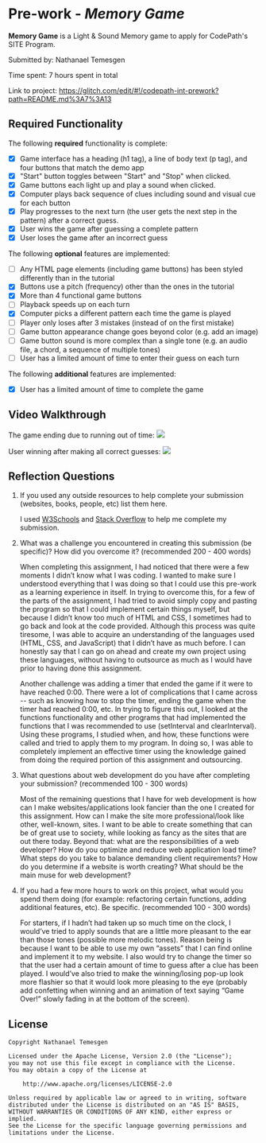 # Pre-work - *Memory Game*

**Memory Game** is a Light & Sound Memory game to apply for CodePath's SITE Program. 

Submitted by: Nathanael Temesgen

Time spent: 7 hours spent in total

Link to project: https://glitch.com/edit/#!/codepath-int-prework?path=README.md%3A7%3A13

## Required Functionality

The following **required** functionality is complete:

* [x] Game interface has a heading (h1 tag), a line of body text (p tag), and four buttons that match the demo app
* [x] "Start" button toggles between "Start" and "Stop" when clicked. 
* [x] Game buttons each light up and play a sound when clicked. 
* [x] Computer plays back sequence of clues including sound and visual cue for each button
* [x] Play progresses to the next turn (the user gets the next step in the pattern) after a correct guess. 
* [x] User wins the game after guessing a complete pattern
* [x] User loses the game after an incorrect guess

The following **optional** features are implemented:

* [ ] Any HTML page elements (including game buttons) has been styled differently than in the tutorial
* [x] Buttons use a pitch (frequency) other than the ones in the tutorial
* [x] More than 4 functional game buttons
* [ ] Playback speeds up on each turn
* [x] Computer picks a different pattern each time the game is played
* [ ] Player only loses after 3 mistakes (instead of on the first mistake)
* [ ] Game button appearance change goes beyond color (e.g. add an image)
* [ ] Game button sound is more complex than a single tone (e.g. an audio file, a chord, a sequence of multiple tones)
* [ ] User has a limited amount of time to enter their guess on each turn

The following **additional** features are implemented:

- [x] User has a limited amount of time to complete the game 

## Video Walkthrough

The game ending due to running out of time:
![](https://i.imgur.com/S1yWdua.gif)

User winning after making all correct guesses:
![](https://i.imgur.com/f1elYbU.gif)




## Reflection Questions
1. If you used any outside resources to help complete your submission (websites, books, people, etc) list them here. 

    I used [W3Schools](https://www.w3schools.com/) and [Stack Overflow](https://stackoverflow.com/) to help me complete my submission.
    
2. What was a challenge you encountered in creating this submission (be specific)? How did you overcome it? (recommended 200 - 400 words) 

    When completing this assignment, I had noticed that there were a few moments I didn’t know what I was coding. I wanted to make sure I understood everything that I was doing so that I could use this pre-work as a learning experience in itself. In trying to overcome this, for a few of the parts of the assignment, I had tried to avoid simply copy and pasting the program so that I could implement certain things myself, but because I didn’t know too much of HTML and CSS, I sometimes had to go back and look at the code provided. Although this process was quite tiresome, I was able to acquire an understanding of the languages used (HTML, CSS, and JavaScript) that I didn’t have as much before. I can honestly say that I can go on ahead and create my own project using these languages, without having to outsource as much as I would have prior to having done this assignment. 

    Another challenge was adding a timer that ended the game if it were to have reached 0:00. There were a lot of complications that I came across -- such as knowing how to stop the timer, ending the game when the timer had reached 0:00, etc. In trying to figure this out, I looked at the functions functionality and other programs that had implemented the functions that I was recommended to use (setInterval and clearInterval). Using these programs, I studied when, and how, these functions were called and tried to apply them to my program. In doing so, I was able to completely implement an effective timer using the knowledge gained from doing the required portion of this assignment and outsourcing.


3. What questions about web development do you have after completing your submission? (recommended 100 - 300 words) 

    Most of the remaining questions that I have for web development is how can I make websites/applications look fancier than the one I created for this assignment. How can I make the site more professional/look like other, well-known, sites. I want to be able to create something that can be of great use to society, while looking as fancy as the sites that are out there today. Beyond that: what are the responsibilities of a web developer? How do you optimize and reduce web application load time? What steps do you take to balance demanding client requirements? How do you determine if a website is worth creating? What should be the main muse for web development?

4. If you had a few more hours to work on this project, what would you spend them doing (for example: refactoring certain functions, adding additional features, etc). Be specific. (recommended 100 - 300 words) 

    For starters, if I hadn’t had taken up so much time on the clock, I would’ve tried to apply sounds that are a little more pleasant to the ear than those tones (possible more melodic tones). Reason being is because I want to be able to use my own “assets” that I can find online and implement it to my website. I also would try to change the timer so that the user had a certain amount of time to guess after a clue has been played. I would’ve also tried to make the winning/losing pop-up look more flashier so that it would look more pleasing to the eye (probably add confetting when winning and an animation of text saying “Game Over!” slowly fading in at the bottom of the screen).



## License

    Copyright Nathanael Temesgen

    Licensed under the Apache License, Version 2.0 (the "License");
    you may not use this file except in compliance with the License.
    You may obtain a copy of the License at

        http://www.apache.org/licenses/LICENSE-2.0

    Unless required by applicable law or agreed to in writing, software
    distributed under the License is distributed on an "AS IS" BASIS,
    WITHOUT WARRANTIES OR CONDITIONS OF ANY KIND, either express or implied.
    See the License for the specific language governing permissions and
    limitations under the License.
